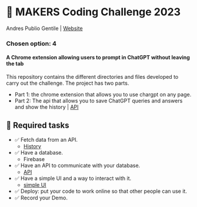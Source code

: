# 🧠 MAKERS Coding Challenge 2023
Andres Publio Gentile | [Website](https://shrouded-waters-32984-0d9758ff8558.herokuapp.com/read/chat)

### Chosen option: 4
#### A Chrome extension allowing users to prompt in ChatGPT without leaving the tab
This repository contains the different directories and files developed to carry out the challenge. The project has two parts.
- Part 1: the chrome extension that allows you to use chargpt on any page.
- Part 2: The api that allows you to save ChatGPT queries and answers and show the history | [API](https://github.com/agentil1sp/andres-publio.git)

## 📝 Required tasks
- ✅ Fetch data from an API.
    - [History](https://shrouded-waters-32984-0d9758ff8558.herokuapp.com/read/chat)
- ✅ Have a database.
    - Firebase
- ✅ Have an API to communicate with your database.
    - [API](https://github.com/agentil1sp/andres-publio.git)
- ✅ Have a simple UI and a way to interact with it.
    - [simple UI](https://github.com/agentil1sp/makers-chrome-extension-andres-publio/blob/main/images/simple%20UI.png)
- ✅ Deploy: put your code to work online so that other people can use it. 
- ✅ Record your Demo.
